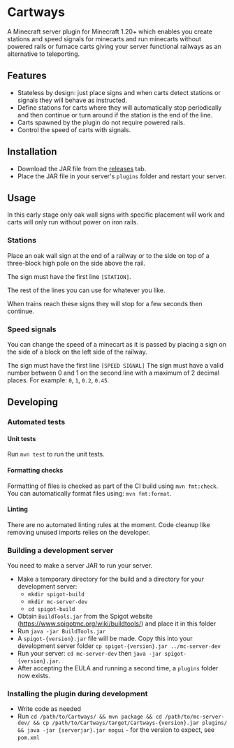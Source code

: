 # Cartways
A Minecraft server plugin for Minecraft 1.20+ which enables you create stations and speed signals for minecarts and run minecarts without powered rails or furnace carts giving your server functional railways as an alternative to teleporting.

## Features
- Stateless by design: just place signs and when carts detect stations or signals they will behave as instructed.
- Define stations for carts where they will automatically stop periodically and then continue or turn around if the station is the end of the line.
- Carts spawned by the plugin do not require powered rails.
- Control the speed of carts with signals.

## Installation
- Download the JAR file from the [releases](https://github.com/edbrn/Cartways/releases/) tab.
- Place the JAR file in your server's `plugins` folder and restart your server.

## Usage
In this early stage only oak wall signs with specific placement will work and carts will only run without power on iron rails.

### Stations
Place an oak wall sign at the end of a railway or to the side on top of a three-block high pole on the side above the rail.

The sign must have the first line `[STATION]`.

The rest of the lines you can use for whatever you like.

When trains reach these signs they will stop for a few seconds then continue.

### Speed signals
You can change the speed of a minecart as it is passed by placing a sign on the side of a block on the left side of the railway.

The sign must have the first line `[SPEED SIGNAL]`
The sign must have a valid number between 0 and 1 on the second line with a maximum of 2 decimal places. For example: `0`, `1`, `0.2`, `0.45`.

## Developing
### Automated tests
#### Unit tests
Run `mvn test` to run the unit tests.

#### Formatting checks
Formatting of files is checked as part of the CI build using `mvn fmt:check`. You can automatically format files using: `mvn fmt:format`.

#### Linting
There are no automated linting rules at the moment. Code cleanup like removing unused imports relies on the developer.

### Building a development server
You need to make a server JAR to run your server.

- Make a temporary directory for the build and a directory for your development server:
  - `mkdir spigot-build`
  - `mkdir mc-server-dev`
  - `cd spigot-build`
- Obtain `BuildTools.jar` from the Spigot website (https://www.spigotmc.org/wiki/buildtools/) and place it in this folder
- Run `java -jar BuildTools.jar`
- A `spigot-{version}.jar` file will be made. Copy this into your development server folder `cp spigot-{version}.jar ../mc-server-dev`
- Run your server: `cd mc-server-dev` then `java -jar spigot-{version}.jar`.
- After accepting the EULA and running a second time, a `plugins` folder now exists.

### Installing the plugin during development
- Write code as needed
- Run `cd /path/to/Cartways/ && mvn package && cd /path/to/mc-server-dev/ && cp /path/to/Cartways/target/Cartways-{version}.jar plugins/ && java -jar {serverjar}.jar nogui` - for the version to expect, see `pom.xml`
